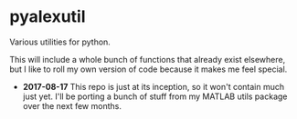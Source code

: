 # pyalexutil
Various utilities for python. 

This will include a whole bunch of functions that already exist elsewhere, but I like to roll my own version of code because it makes me feel special.

* **2017-08-17** This repo is just at its inception, so it won't contain much just yet. I'll be porting a bunch of stuff from my MATLAB utils package over the next few months.
